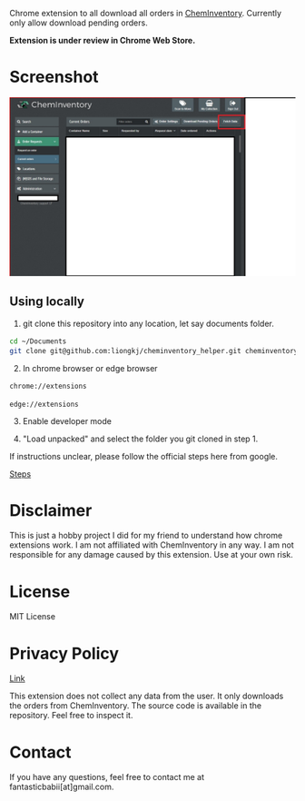 Chrome extension to all download all orders in [ChemInventory](https://www.cheminventory.net/). Currently only allow download pending orders.

**Extension is under review in Chrome Web Store.**

# Screenshot
![Screenshot](./img/ss1.jpg)

## Using locally
1. git clone this repository into any location, let say documents folder.

```bash
cd ~/Documents
git clone git@github.com:liongkj/cheminventory_helper.git cheminventory_helper
```

2.  In chrome browser or edge browser

```
chrome://extensions

edge://extensions
```

3. Enable developer mode

4. "Load unpacked" and select the folder you git cloned in step 1. 


If instructions unclear, please follow the official steps here from google.

[Steps](https://developer.chrome.com/docs/extensions/get-started/tutorial/hello-world#load-unpacked)



# Disclaimer
This is just a hobby project I did for my friend to understand how chrome extensions work. I am not affiliated with ChemInventory in any way. I am not responsible for any damage caused by this extension. Use at your own risk.

# License
MIT License

# Privacy Policy
[Link](./privacy.md)

This extension does not collect any data from the user. It only downloads the orders from ChemInventory. The source code is available in the repository. Feel free to inspect it.

# Contact
If you have any questions, feel free to contact me at fantasticbabii[at]gmail.com.
